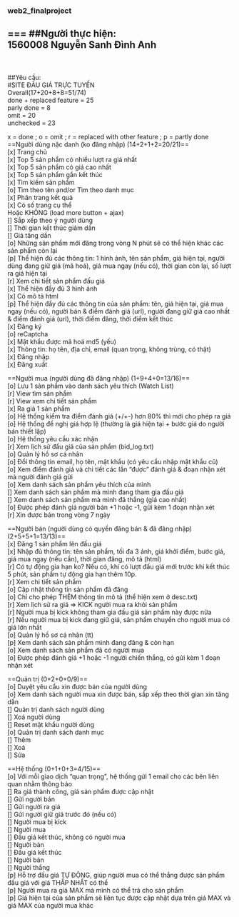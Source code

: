 ### web2_finalproject
===
##Người thực hiện: 
<br> 1560008 </t> Nguyễn Sanh Đình Anh
----------------

<br><br>
##Yêu cầu: 
<br>#SITE ĐẤU GIÁ TRỰC TUYẾN<br>
Overall(17+20+8+8=51/74)<br>
done + replaced feature = 25<br>
parly done = 8<br>
omit = 20<br>
unchecked = 23


x = done ; o = omit ; r = replaced with other feature ; p = partly done<br>
==Người dùng nặc danh (ko đăng nhập) (14+2+1+2=20/21)==<br>
[x]	Trang chủ<br>
[x]	Top 5 sản phẩm có nhiều lượt ra giá nhất<br>
[x]	Top 5 sản phẩm có giá cao nhất<br>
[x]	Top 5 sản phẩm gần kết thúc<br>
[x]	Tìm kiếm sản phẩm<br>
[o]	Tìm theo tên and/or Tìm theo danh mục<br>
[x]	Phân trang kết quả<br>
[x]	Có số trang cụ thể<br>
	Hoặc KHÔNG (load more button + ajax)<br>
[]	Sắp xếp theo ý người dùng<br>
	[]	Thời gian kết thúc giảm dần<br>
	[]	Giá tăng dần<br>
[o]	Những sản phẩm mới đăng trong vòng N phút sẽ có thể hiện khác các sản phẩm còn lại<br>
[p]	Thể hiện đủ các thông tin: 1 hình ảnh, tên sản phẩm, giá hiện tại, người dùng đang giữ giá (mã hoá),  giá mua ngay (nếu có), thời gian còn lại, số lượt ra giá hiện tại<br>
[r]	Xem chi tiết sản phẩm đấu giá<br>
[x]	Thể hiện đầy đủ 3 hình ảnh<br>
[x]	Có mô tả html<br>
[p]	Thể hiện đầy đủ các thông tin của sản phẩm: tên, giá hiện tại, giá mua ngay (nếu có), người bán & điểm đánh giá (url), người đang giữ giá cao nhất & điểm đánh giá (url), thời điểm đăng, thời điểm kết thúc<br>
[x]	Đăng ký<br>
[o]	reCaptcha<br>
[x]	Mật khẩu được mã hoá md5 (yếu)<br>
[x]	Thông tin: họ tên, địa chỉ, email (quan trọng, không trùng, có thật)<br>
[x]	Đăng nhập<br>
[x]	Đăng xuất <br>

==Người mua (người dùng đã đăng nhập) (1+9+4+0=13/16)==<br>
[o]	Lưu 1 sản phẩm vào danh sách yêu thích (Watch List)<br>
[r]	View tìm sản phẩm<br>
[r]	View xem chi tiết sản phẩm<br>
[x]	Ra giá 1 sản phẩm<br>
[o]	Hệ thống kiểm tra điểm đánh giá (+/+-) hơn 80% thì mới cho phép ra giá<br>
[o]	Hệ thống đề nghị giá hợp lệ (thường là giá hiện tại + bước giá do người bán thiết lập)<br>
[o]	Hệ thống yêu cầu xác nhận<br>
[r]	Xem lịch sử đấu giá của sản phẩm (bid_log.txt)<br>
[o]	Quản lý hồ sơ cá nhân<br>
[o]	Đổi thông tin email, họ tên, mật khẩu (có yêu cầu nhập mật khẩu cũ)<br>
[o]	Xem điểm đánh giá và chi tiết các lần “được” đánh giá & đoạn nhận xét mà người đánh giá gửi<br>
[o]	Xem danh sách sản phẩm yêu thích của mình<br>
[]	Xem danh sách sản phẩm mà mình đang tham gia đấu giá<br>
[]	Xem danh sách sản phẩm mà mình đã thắng (giá cao nhất)<br>
[o]	Được phép đánh giá người bán +1 hoặc -1, gửi kèm 1 đoạn nhận xét<br>
[r]	Xin được bán trong vòng 7 ngày<br>

==Người bán (người dùng có quyền đăng bán & đã đăng nhập) (2+5+5+1=13/13)==<br>
[x]	Đăng 1 sản phẩm lên đấu giá<br>
[x]	Nhập đủ thông tin: tên sản phẩm, tối đa 3 ảnh, giá khởi điểm, bước giá, giá mua ngay (nếu cần), thời gian đăng, mô tả (html)<br>
[r]	Có tự động gia hạn ko? Nếu có, khi có lượt đấu giá mới trước khi kết thúc 5 phút, sản phẩm tự động gia hạn thêm 10p.<br>
[r]	Xem chi tiết sản phẩm<br>
[o]	Cập nhật thông tin sản phẩm đã đăng<br>
[o]	Chỉ cho phép THÊM thông tin mô tả (thể hiện xem ở desc.txt)<br>
[r]	Xem lịch sử ra giá => KICK người mua ra khỏi sản phẩm<br>
[r]	Người mua bị kick không tham gia đấu giá sản phẩm này được nữa<br>
[r]	Nếu người mua bị kick đang giữ giá, sản phẩm chuyển cho người mua có giá lớn nhất<br>
[o]	Quản lý hồ sơ cá nhân (tt)<br>
[p]	Xem danh sách sản phẩm mình đang đăng & còn hạn<br>
[o]	Xem danh sách sản phẩm đã có người mua<br>
[o]	Được phép đánh giá +1 hoặc -1 người chiến thắng, có gửi kèm 1 đoạn nhận xét<br>

==Quản trị (0+2+0+0/9)==<br>
[o]	Duyệt yêu cầu xin được bán của người dùng<br>
[o]	Xem danh sách người mua xin được bán, sắp xếp theo thời gian xin tăng dần<br>
[]	Quản trị danh sách người dùng<br>
[]	Xoá người dùng<br>
[]	Reset mật khẩu người dùng<br>
[o]	Quản trị danh sách danh mục<br>
[]	Thêm<br>
[]	Xoá<br>
[]	Sửa<br>

==Hệ thống (0+1+0+3=4/15)==<br>
[o]	Với mỗi giao dịch “quan trọng”, hệ thống gửi 1 email cho các bên liên quan nhằm thông báo<br>
[]	Ra giá thành công, giá sản phẩm được cập nhật<br>
[]	Gửi người bán<br>
[]	Gửi người ra giá<br>
[]	Gửi người giữ giá trước đó (nếu có)<br>
[]	Người mua bị kick<br>
[]	Người mua<br>
[]	Đấu giá kết thúc, không có người mua<br>
[]	Người bán<br>
[]	Đấu giá kết thúc<br>
[]	Người bán<br>
[]	Người thắng<br>
[p]	Hỗ trợ đấu giá TỰ ĐỘNG, giúp người mua có thể thắng được sản phẩm đấu giá với giá THẤP NHẤT có thể<br>
[p]	Người mua ra giá MAX mà mình có thể trả cho sản phẩm<br>
[p]	Giá hiện tại của sản phẩm sẽ liên tục được cập nhật dựa trên giá MAX và giá MAX của người mua khác<br>
